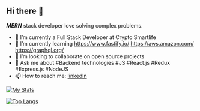
 <!-- **pr2897** is a ✨ _special_ ✨ repository because its `README.md` (this file) appears on your GitHub profile.-->

## Hi there 👋  

 ***MERN***  stack developer 
love solving complex problems.

- 🔭 I’m currently a Full Stack Developer at Crypto Smartlife
- 🌱 I’m currently learning https://www.fastify.io/ https://aws.amazon.com/ https://graphql.org/
- 👯 I’m looking to collaborate on open source projects
- 💬 Ask me about #Backend technologies #JS #React.js #Redux #Express.js #NodeJS
- 📫 How to reach me: [linkedIn](https://www.linkedin.com/in/piyushrajkhg/)

<!-- ![Piyush's github stats](https://github-readme-stats.vercel.app/api?username=pr2897&show_icons=true&theme=dark)    
 -->
 
 [![My Stats](https://github-readme-stats.vercel.app/api/pin/?username=pr2897&repo=github-readme-stats)](https://github.com/pr2897/github-readme-stats)

 
[![Top Langs](https://github-readme-stats.vercel.app/api/top-langs/?username=pr2897&show_icons=true&theme=dark)](https://github.com/pr2897)


  
